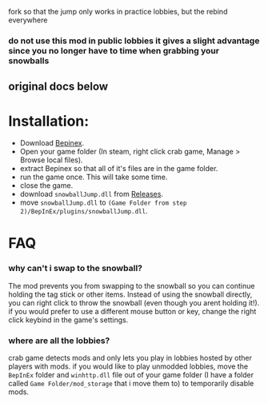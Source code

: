 fork so that the jump only works in practice lobbies, but the rebind everywhere

### do not use this mod in public lobbies it gives a slight advantage since you no longer have to time when grabbing your snowballs

original docs below
---

# Installation:
- Download [Bepinex](https://builds.bepinex.dev/projects/bepinex_be/577/BepInEx_UnityIL2CPP_x64_ec79ad0_6.0.0-be.577.zip).
- Open your game folder (In steam, right click crab game, Manage > Browse local files).
- extract Bepinex so that all of it's files are in the game folder.
- run the game once. This will take some time.
- close the game.
- download `snowballJump.dll` from [Releases](https://github.com/o7Moon/CrabGame.SnowballJump/releases).
- move `snowballJump.dll` to `(Game Folder from step 2)/BepInEx/plugins/snowballJump.dll`.

# FAQ
### why can't i swap to the snowball?
The mod prevents you from swapping to the snowball so you can continue holding the tag stick or other items. Instead of using the snowball directly, you can right click to throw the snowball (even though you arent holding it!). if you would prefer to use a different mouse button or key, change the right click keybind in the game's settings.
### where are all the lobbies?
crab game detects mods and only lets you play in lobbies hosted by other players with mods. if you would like to play unmodded lobbies, move the `BepInEx` folder and `winhttp.dll` file out of your game folder (I have a folder called `Game Folder/mod_storage` that i move them to) to temporarily disable mods.
